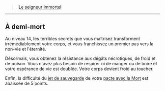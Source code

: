 ﻿---
!Generic
Id: warlock_immortal_hd.md#À-demi-mort
ParentLink: warlock_immortal_hd.md#le-seigneur-immortel
Name: À demi-mort
ParentName: Le seigneur immortel
NameLevel: 2
---
> [Le seigneur immortel](hd_warlock_immortal.md)

---

## À demi-mort

Au niveau 14, les terribles secrets que vous maîtrisez transforment irrémédiablement votre corps, et vous franchissez un premier pas vers la non-vie et l'éternité.

Désormais, vous obtenez la résistance aux dégâts nécrotiques, de froid et de poison. Vous n'avez plus besoin de respirer ni de manger ou de boire et votre espérance de vie est doublée. Votre corps devient froid au toucher.

Enfin, la difficulté du [jet de sauvegarde](hd_abilities_jets_de_sauvegarde.md) de votre [pacte avec la Mort](hd_warlock_immortal_pacte_avec_la_mort.md) est abaissée de 5 points.

